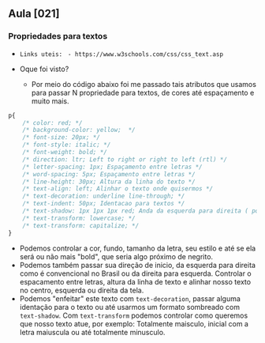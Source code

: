 ## Aula [021]

### Propriedades para textos

- `Links uteis: `
  `- https://www.w3schools.com/css/css_text.asp`

- Oque foi visto?
  - Por meio do código abaixo foi me passado tais atributos que usamos para passar N propriedade para textos, de cores até espaçamento e muito mais.

```css
p{
    /* color: red; */
    /* background-color: yellow;  */
    /* font-size: 20px; */
    /* font-style: italic; */
    /* font-weight: bold; */
    /* direction: ltr; Left to right or right to left (rtl) */
    /* letter-spacing: 1px; Espaçamento entre letras */
    /* word-spacing: 5px; Espaçamento entre letras */
    /* line-height: 30px; Altura da linha do texto */
    /* text-align: left; Alinhar o texto onde quisermos */
    /* text-decoration: underline line-through; */
    /* text-indent: 50px; Identacao para textos */
    /* text-shadow: 1px 1px 1px red; Anda da esquerda para direita ( podemos usar - para o inverso) || Anda para baixo || Anda para cima */
    /* text-transform: lowercase; */
    /* text-transform: capitalize; */
}
```

- Podemos controlar a cor, fundo, tamanho da letra, seu estilo e até se ela será ou não mais "bold", que seria algo próximo de negrito.
- Podemos também passar sua direção de inicio, da esquerda para direita como é convencional no Brasil ou da direita para esquerda. Controlar o espacamento entre letras, altura da linha de texto e alinhar nosso texto no centro, esquerda ou direita da tela.
- Podemos "enfeitar" este texto com `text-decoration`, passar alguma identação para o texto ou até usarmos um formato sombreado com `text-shadow`. Com `text-transform` podemos controlar como queremos que nosso texto atue, por exemplo: Totalmente maisculo, inicial com a letra maiuscula ou até totalmente minusculo.



